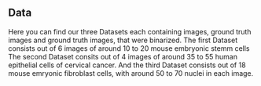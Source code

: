 ## Data
Here you can find our three Datasets each containing images, ground truth images and ground truth images, that were binarized. The first Dataset consists out of 6 images of around 10 to 20 mouse embryonic stemm cells The second Dataset consits out of 4 images of around 35 to 55 human epithelial cells of cervical cancer. And the third Dataset consists out of 18 mouse emryonic fibroblast cells, with around 50 to 70 nuclei in each image.
